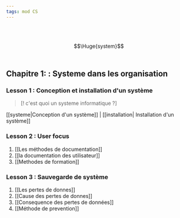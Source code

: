 ```yaml
---
tags: mod CS 
---
```

<br/>
<br/>

$$\Huge{system}$$
<br/>

## **Chapitre 1:** : Systeme dans les organisation

### **Lesson 1 :** Conception et installation d'un système 
>[! c'est quoi un systeme  informatique ?] 

[[systeme|Conception d'un système]] | [[installation| Installation d'un système]]  

###  **Lesson 2 :** User focus
1. [[Les méthodes de documentation]] 
2. [[la documentation des utilisateur]] 
3. [[Methodes de formation]] 

###  **Lesson 3 :** Sauvegarde de système 
1. [[Les pertes de donnes]] 
2. [[Cause des pertes de donnes]]  
3. [[Consequence des pertes de données]] 
4. [[Méthode de prevention]] 